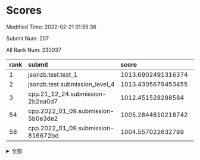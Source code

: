 # Scores

Modified Time: 2022-02-21 01:55:36

Submit Num: 207

All Rank Num: 230037

| rank |               submit               |       score        |       sigma        | pk_num |
| :--- | :--------------------------------- | :----------------- | :----------------- | :----- |
| 1    | jsonzb.test.test_1                 | 1013.6902491316374 | 0.7908922886290609 | 4447   |
| 2    | jsonzb.test.submission_level_4     | 1013.4305679453455 | 0.8620748227457388 | 4446   |
| 3    | cpp.21_12_24.submission-2b2ea0d7   | 1012.451528288584  | 0.7844646957008286 | 4448   |
| 54   | cpp.2022_01_09.submission-5b0e3de2 | 1005.2844610218742 | 0.7170701135026853 | 4443   |
| 58   | cpp.2022_01_09.submission-816672bd | 1004.557022632789  | 0.7250449212546384 | 4446   |


<details>
<summary>全部</summary>

| rank |                 submit                 |       score        |       sigma        | pk_num |
| :--- | :------------------------------------- | :----------------- | :----------------- | :----- |
| 1    | jsonzb.test.test_1                     | 1013.6902491316374 | 0.7908922886290609 | 4447   |
| 2    | jsonzb.test.submission_level_4         | 1013.4305679453455 | 0.8620748227457388 | 4446   |
| 3    | cpp.21_12_24.submission-2b2ea0d7       | 1012.451528288584  | 0.7844646957008286 | 4448   |
| 4    | gobigger.level_3.submission_level_3_26 | 1011.9085815158952 | 0.76953268090717   | 4452   |
| 5    | gobigger.level_3.submission_level_3_31 | 1011.5474361996318 | 0.7497490206390227 | 4444   |
| 6    | gobigger.level_3.submission_level_3_29 | 1011.5254260312538 | 0.7738965337561344 | 4449   |
| 7    | gobigger.level_3.submission_level_3_8  | 1011.2782506335533 | 0.7658934614824005 | 4443   |
| 8    | gobigger.level_3.submission_level_3_28 | 1011.2013329682119 | 0.7675826010012592 | 4448   |
| 9    | gobigger.level_3.submission_level_3_44 | 1011.0991091694889 | 0.7726957767176843 | 4444   |
| 10   | gobigger.level_3.submission_level_3_40 | 1010.9567022960707 | 0.7608432626874742 | 4444   |
| 11   | gobigger.level_3.submission_level_3_37 | 1010.8791940068354 | 0.7501886249435332 | 4440   |
| 12   | gobigger.level_3.submission_level_3_46 | 1010.8450137802035 | 0.7921839512257733 | 4444   |
| 13   | gobigger.level_3.submission_level_3_41 | 1010.7184823944659 | 0.7568812729512439 | 4446   |
| 14   | gobigger.level_3.submission_level_3_1  | 1010.6346400395736 | 0.7533462143012138 | 4445   |
| 15   | gobigger.level_3.submission_level_3_4  | 1010.609850896372  | 0.7558296116838796 | 4438   |
| 16   | gobigger.level_3.submission_level_3_14 | 1010.515429342572  | 0.7866879536914398 | 4450   |
| 17   | gobigger.level_3.submission_level_3_43 | 1010.4677244351606 | 0.7862221518869538 | 4443   |
| 18   | gobigger.level_3.submission_level_3_33 | 1010.4662099701484 | 0.7449603195859044 | 4447   |
| 19   | gobigger.level_3.submission_level_3_5  | 1010.4617877829652 | 0.7523421664256943 | 4442   |
| 20   | gobigger.level_3.submission_level_3_39 | 1010.4554723936573 | 0.7512624900482796 | 4446   |
| 21   | gobigger.level_3.submission_level_3_48 | 1010.4497870723524 | 0.7782385231974102 | 4445   |
| 22   | gobigger.level_3.submission_level_3_36 | 1010.440354024106  | 0.7734899121098213 | 4447   |
| 23   | gobigger.level_3.submission_level_3_15 | 1010.4288644305954 | 0.7742202487382075 | 4449   |
| 24   | gobigger.level_3.submission_level_3_2  | 1010.2491595983294 | 0.7735924611111661 | 4446   |
| 25   | gobigger.level_3.submission_level_3_0  | 1010.2387778132145 | 0.7894958512933278 | 4439   |
| 26   | gobigger.level_3.submission_level_3_30 | 1010.2273850092159 | 0.7661665454161287 | 4440   |
| 27   | gobigger.level_3.submission_level_3_6  | 1010.1094503953373 | 0.7586532867802687 | 4445   |
| 28   | gobigger.level_3.submission_level_3_42 | 1010.0564712111352 | 0.7545164124573538 | 4448   |
| 29   | gobigger.level_3.submission_level_3_17 | 1010.0340244026244 | 0.7348120551030538 | 4443   |
| 30   | gobigger.level_3.submission_level_3_11 | 1009.9007906609413 | 0.7488089185212512 | 4444   |
| 31   | gobigger.level_3.submission_level_3_19 | 1009.875987258329  | 0.7581632554699104 | 4450   |
| 32   | gobigger.level_3.submission_level_3_35 | 1009.859548302703  | 0.7784083912135985 | 4445   |
| 33   | gobigger.level_3.submission_level_3_16 | 1009.8286528910048 | 0.7423474223027343 | 4446   |
| 34   | gobigger.level_3.submission_level_3_27 | 1009.7481949988986 | 0.7518862807653123 | 4447   |
| 35   | gobigger.level_3.submission_level_3_25 | 1009.7114133613028 | 0.7407779914808521 | 4446   |
| 36   | gobigger.level_3.submission_level_3_12 | 1009.6407406843284 | 0.7635821416316456 | 4446   |
| 37   | gobigger.level_3.submission_level_3_13 | 1009.6366279615085 | 0.7461457210804334 | 4438   |
| 38   | gobigger.level_3.submission_level_3_22 | 1009.6354158121509 | 0.7512616489550814 | 4444   |
| 39   | gobigger.level_3.submission_level_3_18 | 1009.5835919300594 | 0.7576860430512095 | 4450   |
| 40   | gobigger.level_3.submission_level_3_24 | 1009.5579964443402 | 0.7242126610927494 | 4445   |
| 41   | gobigger.level_3.submission_level_3_20 | 1009.3547201093356 | 0.7613318394186647 | 4444   |
| 42   | gobigger.level_3.submission_level_3_10 | 1009.343614152853  | 0.7404178838284114 | 4446   |
| 43   | gobigger.level_3.submission_level_3_38 | 1009.3224786438532 | 0.7331499594551794 | 4452   |
| 44   | gobigger.level_3.submission_level_3_34 | 1009.2969234551674 | 0.750334510301647  | 4441   |
| 45   | gobigger.level_3.submission_level_3_32 | 1009.2255656760765 | 0.7480814421341286 | 4447   |
| 46   | gobigger.level_3.submission_level_3_3  | 1009.2179096975182 | 0.751387019192252  | 4446   |
| 47   | gobigger.level_3.submission_level_3_9  | 1009.1981741442204 | 0.7397490532159787 | 4451   |
| 48   | gobigger.level_3.submission_level_3_21 | 1009.1588142864349 | 0.7382896841121829 | 4443   |
| 49   | gobigger.level_3.submission_level_3_49 | 1009.0882381483124 | 0.7546096348500655 | 4448   |
| 50   | gobigger.level_3.submission_level_3_47 | 1008.6281115529177 | 0.7358221219649531 | 4444   |
| 51   | gobigger.level_3.submission_level_3_45 | 1008.5514678389719 | 0.7517158274293242 | 4442   |
| 52   | gobigger.level_3.submission_level_3_23 | 1008.4582857200419 | 0.7558031229117772 | 4445   |
| 53   | gobigger.level_3.submission_level_3_7  | 1007.8495035162822 | 0.7413798950272008 | 4446   |
| 54   | cpp.2022_01_09.submission-5b0e3de2     | 1005.2844610218742 | 0.7170701135026853 | 4443   |
| 55   | gobigger.level_1.submission_level_1_47 | 1004.9253079595928 | 0.7147281130168018 | 4444   |
| 56   | gobigger.level_1.submission_level_1_41 | 1004.7763266383671 | 0.7125383495144315 | 4443   |
| 57   | gobigger.level_1.submission_level_1_4  | 1004.710363319159  | 0.716249391452679  | 4447   |
| 58   | cpp.2022_01_09.submission-816672bd     | 1004.557022632789  | 0.7250449212546384 | 4446   |
| 59   | gobigger.level_1.submission_level_1_38 | 1004.1638402338511 | 0.7189441297342797 | 4442   |
| 60   | gobigger.level_1.submission_level_1_2  | 1003.9766586986915 | 0.7182888627814544 | 4452   |
| 61   | gobigger.level_1.submission_level_1_45 | 1003.976025844098  | 0.7028002319116581 | 4449   |
| 62   | gobigger.level_1.submission_level_1_14 | 1003.8071280088814 | 0.7192404982637962 | 4446   |
| 63   | gobigger.level_1.submission_level_1_16 | 1003.7909671758786 | 0.7173899490806254 | 4447   |
| 64   | gobigger.level_1.submission_level_1_0  | 1003.7002950239156 | 0.7188219624817587 | 4442   |
| 65   | gobigger.level_1.submission_level_1_11 | 1003.691075092084  | 0.7157287197600178 | 4448   |
| 66   | gobigger.level_1.submission_level_1_32 | 1003.652859954015  | 0.7135356223049214 | 4446   |
| 67   | gobigger.level_1.submission_level_1_8  | 1003.6439987529063 | 0.7200384615843695 | 4445   |
| 68   | gobigger.level_1.submission_level_1_5  | 1003.5969208241775 | 0.7149632422775457 | 4444   |
| 69   | gobigger.level_1.submission_level_1_1  | 1003.5875537162124 | 0.7150798602008228 | 4450   |
| 70   | gobigger.level_1.submission_level_1_3  | 1003.5858230391435 | 0.7059739588882287 | 4448   |
| 71   | gobigger.level_1.submission_level_1_17 | 1003.4755570368607 | 0.7178321655659596 | 4447   |
| 72   | gobigger.level_1.submission_level_1_13 | 1003.4534948779252 | 0.7121365750825441 | 4448   |
| 73   | gobigger.level_1.submission_level_1_36 | 1003.4468514158435 | 0.724656719188837  | 4446   |
| 74   | gobigger.level_1.submission_level_1_43 | 1003.4130808319574 | 0.7156598052811932 | 4449   |
| 75   | gobigger.level_1.submission_level_1_10 | 1003.3873316110336 | 0.7273490444961368 | 4444   |
| 76   | gobigger.level_1.submission_level_1_44 | 1003.3486316219905 | 0.7126422617174593 | 4447   |
| 77   | gobigger.level_1.submission_level_1_23 | 1003.243671369504  | 0.720461485918265  | 4445   |
| 78   | gobigger.level_1.submission_level_1_15 | 1003.231796331266  | 0.7155191944206937 | 4444   |
| 79   | gobigger.level_1.submission_level_1_27 | 1003.2307433318417 | 0.7190239632883699 | 4441   |
| 80   | gobigger.level_1.submission_level_1_31 | 1003.2250959601693 | 0.714010838713244  | 4446   |
| 81   | gobigger.level_1.submission_level_1_46 | 1003.2198819118354 | 0.7214674135489506 | 4443   |
| 82   | gobigger.level_1.submission_level_1_42 | 1003.1110450620016 | 0.7137685372042578 | 4445   |
| 83   | gobigger.level_1.submission_level_1_6  | 1003.1033149743297 | 0.7226506863910555 | 4443   |
| 84   | gobigger.level_1.submission_level_1_34 | 1002.9201333535168 | 0.7013373473390037 | 4441   |
| 85   | gobigger.level_1.submission_level_1_37 | 1002.9070028000327 | 0.7206270610818015 | 4444   |
| 86   | gobigger.level_1.submission_level_1_22 | 1002.8846249717029 | 0.714058374215448  | 4449   |
| 87   | gobigger.level_1.submission_level_1_40 | 1002.8425490577098 | 0.72939975608049   | 4447   |
| 88   | gobigger.level_1.submission_level_1_20 | 1002.8425205283878 | 0.7187819819284774 | 4445   |
| 89   | gobigger.level_1.submission_level_1_7  | 1002.8397821640496 | 0.720950648606383  | 4440   |
| 90   | gobigger.level_1.submission_level_1_19 | 1002.8368352515319 | 0.7104645673928377 | 4444   |
| 91   | gobigger.level_1.submission_level_1_21 | 1002.8132780675624 | 0.707396300548423  | 4446   |
| 92   | gobigger.level_1.submission_level_1_9  | 1002.80663831066   | 0.7200655302457397 | 4444   |
| 93   | gobigger.level_1.submission_level_1_48 | 1002.7573905781983 | 0.7178001285917266 | 4442   |
| 94   | gobigger.level_1.submission_level_1_25 | 1002.7569894210861 | 0.7189139333006741 | 4449   |
| 95   | gobigger.level_1.submission_level_1_18 | 1002.7320790934998 | 0.7159376601355327 | 4447   |
| 96   | gobigger.level_1.submission_level_1_26 | 1002.6741102833304 | 0.7115514748097277 | 4449   |
| 97   | gobigger.level_1.submission_level_1_30 | 1002.6096650117432 | 0.7187241962434354 | 4447   |
| 98   | gobigger.level_1.submission_level_1_35 | 1002.5039350714719 | 0.7136175573426654 | 4442   |
| 99   | gobigger.level_1.submission_level_1_24 | 1002.4389288838051 | 0.7156600423188691 | 4442   |
| 100  | gobigger.level_1.submission_level_1_49 | 1002.4183978297689 | 0.7127651364610202 | 4447   |
| 101  | gobigger.level_1.submission_level_1_39 | 1001.9603142786045 | 0.7084763958866123 | 4448   |
| 102  | gobigger.level_1.submission_level_1_12 | 1001.9469770223209 | 0.7026206701722892 | 4450   |
| 103  | gobigger.level_1.submission_level_1_29 | 1001.8160433629752 | 0.7202055921910929 | 4447   |
| 104  | gobigger.level_1.submission_level_1_33 | 1001.7394535135529 | 0.7103424721572714 | 4445   |
| 105  | gobigger.level_1.submission_level_1_28 | 1001.5039478537681 | 0.7124538250606857 | 4441   |
| 106  | gobigger.random.submission_random_1    | 997.2455971783755  | 0.717135197663495  | 4444   |
| 107  | gobigger.random.submission_random_30   | 997.1076139592833  | 0.7195164987797601 | 4442   |
| 108  | gobigger.random.submission_random_18   | 996.8840809075215  | 0.702826473679388  | 4443   |
| 109  | gobigger.random.submission_random_36   | 996.8400589520775  | 0.6980705536677109 | 4449   |
| 110  | gobigger.random.submission_random_10   | 996.8054526959365  | 0.6980489281374753 | 4442   |
| 111  | gobigger.random.submission_random_29   | 996.7449837939234  | 0.7072265382884647 | 4441   |
| 112  | gobigger.random.submission_random_17   | 996.6169321857228  | 0.704045577206036  | 4442   |
| 113  | gobigger.random.submission_random_21   | 996.5552903365405  | 0.7079512991492757 | 4450   |
| 114  | gobigger.random.submission_random_23   | 996.4750356039549  | 0.7151638271313665 | 4448   |
| 115  | gobigger.random.submission_random_15   | 996.4479129139531  | 0.7079232781662714 | 4446   |
| 116  | gobigger.random.submission_random_43   | 996.440652135667   | 0.7097599313716871 | 4444   |
| 117  | gobigger.random.submission_random_5    | 996.4107475140779  | 0.7176883273674336 | 4445   |
| 118  | gobigger.random.submission_random_8    | 996.3521599856872  | 0.7171971146263317 | 4446   |
| 119  | gobigger.random.submission_random_13   | 996.1702803117005  | 0.7023137333291402 | 4446   |
| 120  | gobigger.random.submission_random_31   | 996.1405074660339  | 0.6979730449135969 | 4445   |
| 121  | gobigger.random.submission_random_7    | 996.1316961787694  | 0.7042574817762006 | 4447   |
| 122  | gobigger.random.submission_random_28   | 996.1218808003831  | 0.7155577690444987 | 4449   |
| 123  | gobigger.random.submission_random_46   | 996.0877901716057  | 0.705964006574252  | 4442   |
| 124  | gobigger.random.submission_random_12   | 996.0621454927948  | 0.7106800971453225 | 4443   |
| 125  | gobigger.random.submission_random_14   | 996.0196512723784  | 0.7036788499102772 | 4439   |
| 126  | gobigger.random.submission_random_42   | 995.8945907190058  | 0.710232604076191  | 4442   |
| 127  | gobigger.random.submission_random_2    | 995.8942254164666  | 0.697287910956493  | 4447   |
| 128  | gobigger.random.submission_random_38   | 995.8616522918078  | 0.712294302182353  | 4441   |
| 129  | gobigger.random.submission_random_22   | 995.7570621179216  | 0.720840785924282  | 4446   |
| 130  | gobigger.random.submission_random_11   | 995.6812358018968  | 0.7099819744947056 | 4442   |
| 131  | gobigger.random.submission_random_49   | 995.6683201649347  | 0.7033730412610635 | 4444   |
| 132  | gobigger.random.submission_random_25   | 995.6647269479549  | 0.7066143332437852 | 4446   |
| 133  | gobigger.random.submission_random_40   | 995.6543262092964  | 0.7071151528807321 | 4446   |
| 134  | gobigger.random.submission_random_9    | 995.6218475921712  | 0.7205527503083952 | 4446   |
| 135  | gobigger.random.submission_random_19   | 995.616388135067   | 0.7131578935038376 | 4443   |
| 136  | gobigger.random.submission_random_26   | 995.5812758932667  | 0.7156538873553976 | 4445   |
| 137  | gobigger.random.submission_random_45   | 995.5796261123916  | 0.7121919141365656 | 4447   |
| 138  | gobigger.random.submission_random_24   | 995.5757289070472  | 0.7081351052604226 | 4441   |
| 139  | gobigger.random.submission_random_27   | 995.5647373363279  | 0.709515266331037  | 4446   |
| 140  | gobigger.random.submission_random_44   | 995.561836735027   | 0.7257363339135976 | 4445   |
| 141  | gobigger.random.submission_random_32   | 995.5498837905158  | 0.7194314423125413 | 4443   |
| 142  | gobigger.random.submission_random_16   | 995.5487853359379  | 0.7057826082497207 | 4441   |
| 143  | gobigger.random.submission_random_6    | 995.4797968143158  | 0.725681687912162  | 4447   |
| 144  | gobigger.random.submission_random_0    | 995.4607926700994  | 0.7021037345376002 | 4447   |
| 145  | gobigger.random.submission_random_34   | 995.4386398355691  | 0.6996799291920727 | 4444   |
| 146  | gobigger.random.submission_random_37   | 995.3452597652202  | 0.7225047184200974 | 4450   |
| 147  | gobigger.random.submission_random_33   | 995.2854397249309  | 0.7122823011691354 | 4445   |
| 148  | gobigger.random.submission_random_20   | 995.2080873530647  | 0.7265286508554407 | 4451   |
| 149  | gobigger.random.submission_random_39   | 995.1591540854319  | 0.7193030379943759 | 4442   |
| 150  | gobigger.random.submission_random_47   | 995.1310413735674  | 0.7050444300902806 | 4447   |
| 151  | gobigger.random.submission_random_4    | 995.1124528294567  | 0.7318783370274575 | 4436   |
| 152  | gobigger.random.submission_random_3    | 994.998183121124   | 0.7276066209756212 | 4447   |
| 153  | gobigger.random.submission_random_41   | 994.8860301199595  | 0.7357479820138532 | 4445   |
| 154  | gobigger.random.submission_random_35   | 994.7964863481293  | 0.7296030701427565 | 4445   |
| 155  | gobigger.random.submission_random_48   | 994.7720445590377  | 0.7064372225674014 | 4444   |
| 156  | gobigger.level_2.submission_level_2_47 | 993.8472688198141  | 0.7414711877316758 | 4444   |
| 157  | gobigger.level_2.submission_level_2_10 | 993.5509791185527  | 0.7494350684960461 | 4445   |
| 158  | gobigger.level_2.submission_level_2_16 | 993.3181673455925  | 0.7426777391588606 | 4446   |
| 159  | gobigger.level_2.submission_level_2_2  | 993.3141991140216  | 0.73141857618913   | 4441   |
| 160  | gobigger.level_2.submission_level_2_38 | 993.2214703579773  | 0.7376134709166392 | 4445   |
| 161  | gobigger.level_2.submission_level_2_21 | 993.1215447353608  | 0.7200868080987219 | 4446   |
| 162  | gobigger.level_2.submission_level_2_30 | 993.1074837088731  | 0.7311255763407457 | 4449   |
| 163  | gobigger.level_2.submission_level_2_15 | 993.0735749033802  | 0.7352467086458713 | 4446   |
| 164  | gobigger.level_2.submission_level_2_18 | 993.063947110008   | 0.7434144173643008 | 4445   |
| 165  | gobigger.level_2.submission_level_2_19 | 992.921959975617   | 0.7208081001145574 | 4443   |
| 166  | gobigger.level_2.submission_level_2_29 | 992.8353405723481  | 0.7255080028143024 | 4449   |
| 167  | gobigger.level_2.submission_level_2_3  | 992.747074608541   | 0.7299868054079877 | 4445   |
| 168  | gobigger.level_2.submission_level_2_41 | 992.719715467666   | 0.741615586262131  | 4439   |
| 169  | gobigger.level_2.submission_level_2_33 | 992.6470144962666  | 0.7321860839338804 | 4447   |
| 170  | gobigger.level_2.submission_level_2_22 | 992.5991021804912  | 0.7338381226736455 | 4450   |
| 171  | gobigger.level_2.submission_level_2_0  | 992.551623945132   | 0.7562961456492402 | 4436   |
| 172  | gobigger.level_2.submission_level_2_13 | 992.5443546553145  | 0.7168541422822928 | 4443   |
| 173  | gobigger.level_2.submission_level_2_36 | 992.5406700507169  | 0.7461077821023553 | 4451   |
| 174  | gobigger.level_2.submission_level_2_6  | 992.5402111724264  | 0.7327404496835913 | 4445   |
| 175  | gobigger.level_2.submission_level_2_7  | 992.5135317943946  | 0.751535510294643  | 4450   |
| 176  | gobigger.level_2.submission_level_2_1  | 992.4785147650135  | 0.7364432571489369 | 4448   |
| 177  | gobigger.level_2.submission_level_2_34 | 992.4173735147732  | 0.7418762032527397 | 4445   |
| 178  | gobigger.level_2.submission_level_2_5  | 992.400140327802   | 0.7304754245246704 | 4445   |
| 179  | gobigger.level_2.submission_level_2_48 | 992.3772660665581  | 0.7471103774871218 | 4445   |
| 180  | gobigger.level_2.submission_level_2_40 | 992.3658160796299  | 0.7436291375949972 | 4443   |
| 181  | gobigger.level_2.submission_level_2_8  | 992.2489368481837  | 0.7227918329127279 | 4444   |
| 182  | gobigger.level_2.submission_level_2_20 | 992.2422809580844  | 0.7337254984941192 | 4441   |
| 183  | gobigger.level_2.submission_level_2_37 | 992.1648395534992  | 0.7418475821804761 | 4444   |
| 184  | gobigger.level_2.submission_level_2_32 | 992.104098549033   | 0.7390041809401978 | 4444   |
| 185  | gobigger.level_2.submission_level_2_42 | 991.884412446179   | 0.729844352650523  | 4445   |
| 186  | gobigger.level_2.submission_level_2_12 | 991.876768397727   | 0.7508550611183845 | 4444   |
| 187  | gobigger.level_2.submission_level_2_23 | 991.8425813127526  | 0.7550903834519882 | 4446   |
| 188  | gobigger.level_2.submission_level_2_4  | 991.8228649102414  | 0.7419117233491757 | 4443   |
| 189  | gobigger.level_2.submission_level_2_31 | 991.7844904955604  | 0.760222770303969  | 4440   |
| 190  | gobigger.level_2.submission_level_2_39 | 991.7166963662281  | 0.7491813377489119 | 4447   |
| 191  | gobigger.level_2.submission_level_2_46 | 991.7124034726355  | 0.7623170830951099 | 4448   |
| 192  | gobigger.level_2.submission_level_2_9  | 991.6631389901071  | 0.7551707979933314 | 4441   |
| 193  | gobigger.level_2.submission_level_2_43 | 991.6465841611084  | 0.7535784626542654 | 4445   |
| 194  | gobigger.level_2.submission_level_2_45 | 991.6041927369674  | 0.7492277188600106 | 4442   |
| 195  | gobigger.level_2.submission_level_2_14 | 991.5421608110835  | 0.7403405462682996 | 4446   |
| 196  | gobigger.level_2.submission_level_2_11 | 991.5189653368251  | 0.7444354049358476 | 4447   |
| 197  | gobigger.level_2.submission_level_2_28 | 991.4949070933068  | 0.7309229546865524 | 4446   |
| 198  | gobigger.level_2.submission_level_2_49 | 991.4595856750079  | 0.7376518117154355 | 4445   |
| 199  | gobigger.level_2.submission_level_2_25 | 991.3886847212196  | 0.7542447242412513 | 4443   |
| 200  | gobigger.level_2.submission_level_2_24 | 991.3599204042877  | 0.7475646289475172 | 4444   |
| 201  | gobigger.level_2.submission_level_2_35 | 991.3552652597396  | 0.769713422056611  | 4446   |
| 202  | gobigger.level_2.submission_level_2_26 | 991.2185610031443  | 0.7353997306830189 | 4447   |
| 203  | gobigger.level_2.submission_level_2_27 | 991.2151073342498  | 0.7569440552972077 | 4449   |
| 204  | gobigger.level_2.submission_level_2_44 | 991.197576941476   | 0.7641376589820742 | 4447   |
| 205  | gobigger.level_2.submission_level_2_17 | 990.6153064761496  | 0.7727457448643232 | 4450   |
| 206  | gobigger.none.submission_none_1        | 978.2246771248039  | 1.2636777442809535 | 4444   |
| 207  | gobigger.none.submission_none_0        | 976.4727195754097  | 1.4191218020846832 | 4448   |

</details>